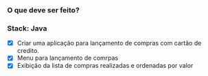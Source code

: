 ### O que deve ser feito?

### Stack: Java

- [x] Criar uma aplicação para lançamento de compras com cartão de credito.
- [x] Menu para lançamento de comrpas
- [x] Exibição da lista de compras realizadas e ordenadas por valor